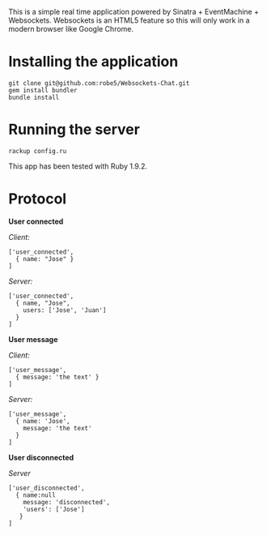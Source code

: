 This is a simple real time application powered by Sinatra + EventMachine + Websockets. Websockets is an HTML5 feature so
this will only work in a modern browser like Google Chrome.

# Installing the application

    git clone git@github.com:robe5/Websockets-Chat.git
    gem install bundler
    bundle install

# Running the server

    rackup config.ru

This app has been tested with Ruby 1.9.2.

# Protocol

**User connected**
  
*Client:*

    ['user_connected',
      { name: "Jose" }
    ]
  
*Server:*

    ['user_connected',
      { name, "Jose",
        users: ['Jose', 'Juan']
      }
    ]

**User message**
  
*Client:*

    ['user_message',
      { message: 'the text' }
    ]
  
*Server:*

    ['user_message',
      { name: 'Jose',
        message: 'the text'
      }
    ]

**User disconnected**
  
*Server*

    ['user_disconnected',
      { name:null
        message: 'disconnected',
        'users': ['Jose']
       }
    ]